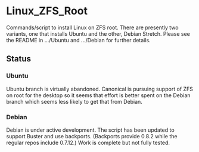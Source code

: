 # Linux_ZFS_Root

Commands/script to install Linux on ZFS root. There are presently two variants, one that installs Ubuntu and the other, Debian Stretch. Please see the README in .../Ubuntu and .../Debian for further details.

## Status

### Ubuntu

Ubuntu branch is virtually abandoned. Canonical is pursuing support of ZFS on root for the desktop so it seems that effort is better spent on the Debian branch which seems less likely to get that from Debian.

### Debian

Debian is under active development. The script has been updated to support Buster and use backports. (Backports provide 0.8.2 while the regular repos include 0.7.12.) Work is complete but not fully tested.
